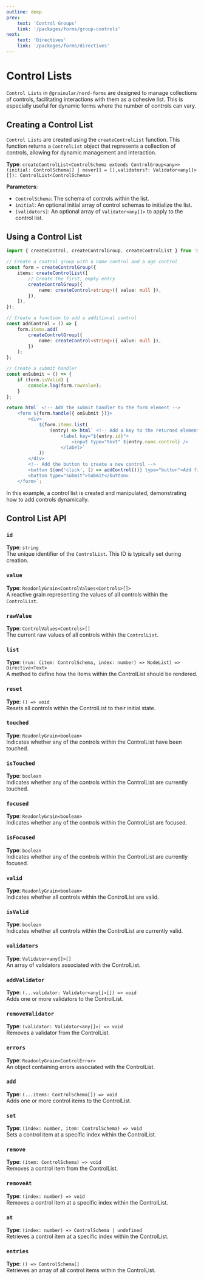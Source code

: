 ```yaml
---
outline: deep
prev:
    text: 'Control Groups'
    link: '/packages/forms/group-controls'
next:
    text: 'Directives'
    link: '/packages/forms/directives'
---
```


<!-- @format -->

# Control Lists

`Control Lists` in `@grainular/nord-forms` are designed to manage collections of controls, facilitating interactions with them as a cohesive list. This is especially useful for dynamic forms where the number of controls can vary.

## Creating a Control List

`Control Lists` are created using the `createControlList` function. This function returns a `ControlList` object that represents a collection of controls, allowing for dynamic management and interaction.

**Type**: `createControlList<ControlSchema extends ControlGroup<any>>(initial: ControlSchema[] | never[] = [],validators?: Validator<any[]>[]): ControlList<ControlSchema>`

**Parameters**:

-   `ControlSchema`: The schema of controls within the list.
-   `initial`: An optional initial array of control schemas to initialize the list.
-   `[validators]`: An optional array of `Validator<any[]>` to apply to the control list.

## Using a Control List

```ts
import { createControl, createControlGroup, createControlList } from '@grainular/nord-forms';

// Create a control group with a name control and a age control
const form = createControlGroup({
    items: createControlList([
        // Create the first, empty entry
        createControlGroup({
            name: createControl<string>({ value: null }),
        }),
    ]),
});

// Create a function to add a additional control
const addControl = () => {
    form.items.add(
        createControlGroup({
            name: createControl<string>({ value: null }),
        })
    );
};

// Create a submit handler
const onSubmit = () => {
    if (form.isValid) {
        console.log(form.rawValue);
    }
};

return html` <!-- Add the submit handler to the form element -->
    <form ${form.handle({ onSubmit })}>
        <div>
            ${form.items.list(
                (entry) => html` <!-- Add a key to the returned element -->
                    <label key="${entry.id}">
                        <input type="text" ${entry.name.control} />
                    </label>`
            )}
        </div>
        <!-- Add the button to create a new control -->
        <button ${on('click', () => addControl())} type="button">Add field</button>
        <button type="submit">Submit</button>
    </form>`;
```

In this example, a control list is created and manipulated, demonstrating how to add controls dynamically.

## Control List API

### `id`

**Type**: `string`  
The unique identifier of the `ControlList`. This ID is typically set during creation.

### `value`

**Type**: `ReadonlyGrain<ControlValues<Controls>[]>`  
A reactive grain representing the values of all controls within the `ControlList`.

### `rawValue`

**Type**: `ControlValues<Controls>[]`  
The current raw values of all controls within the `ControlList`.

### `list`

**Type**: `(run: (item: ControlSchema, index: number) => NodeList) => Directive<Text>`  
A method to define how the items within the ControlList should be rendered.

### `reset`

**Type**: `() => void`  
Resets all controls within the ControlList to their initial state.

### `touched`

**Type**: `ReadonlyGrain<boolean>`  
Indicates whether any of the controls within the ControlList have been touched.

### `isTouched`

**Type**: `boolean`  
Indicates whether any of the controls within the ControlList are currently touched.

### `focused`

**Type**: `ReadonlyGrain<boolean>`  
Indicates whether any of the controls within the ControlList are focused.

### `isFocused`

**Type**: `boolean`  
Indicates whether any of the controls within the ControlList are currently focused.

### `valid`

**Type**: `ReadonlyGrain<boolean>`  
Indicates whether all controls within the ControlList are valid.

### `isValid`

**Type**: `boolean`  
Indicates whether all controls within the ControlList are currently valid.

### `validators`

**Type**: `Validator<any[]>[]`  
An array of validators associated with the ControlList.

### `addValidator`

**Type**: `(...validator: Validator<any[]>[]) => void`  
Adds one or more validators to the ControlList.

### `removeValidator`

**Type**: `(validator: Validator<any[]>) => void`  
Removes a validator from the ControlList.

### `errors`

**Type**: `ReadonlyGrain<ControlError>`  
An object containing errors associated with the ControlList.

### `add`

**Type**: `(...items: ControlSchema[]) => void`  
Adds one or more control items to the ControlList.

### `set`

**Type**: `(index: number, item: ControlSchema) => void`  
Sets a control item at a specific index within the ControlList.

### `remove`

**Type**: `(item: ControlSchema) => void`  
Removes a control item from the ControlList.

### `removeAt`

**Type**: `(index: number) => void`  
Removes a control item at a specific index within the ControlList.

### `at`

**Type**: `(index: number) => ControlSchema | undefined`  
Retrieves a control item at a specific index within the ControlList.

### `entries`

**Type**: `() => ControlSchema[]`  
Retrieves an array of all control items within the ControlList.

<CodeLink name="create-control-list.ts" link="https://github.com/Grainular-Nord/nord-forms/blob/main/src/lib/controls/create-control-list.ts"></CodeLink>
